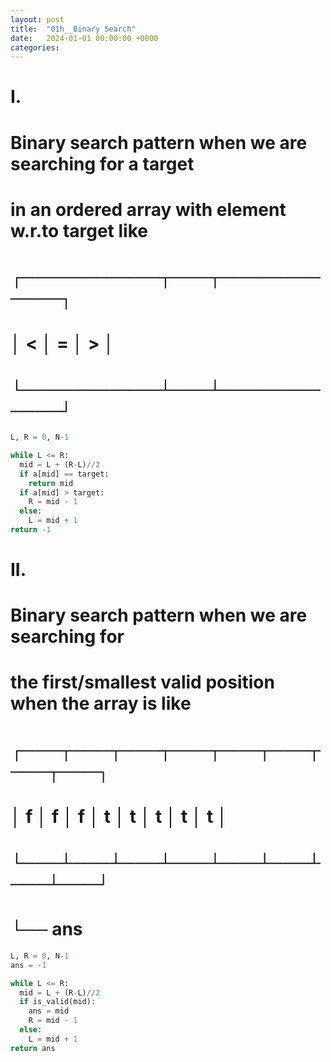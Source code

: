 ```yaml
---
layout: post
title:  "01h__Binary Search"
date:   2024-01-01 00:00:00 +0000
categories: 
---
```


# I.
# Binary search pattern when we are searching for a target
# in an ordered array with element w.r.to target like                                                     
#       ┌───────────┬───┬────────────┐      
#       │     <     │ = │     >      │      
#       └───────────┴───┴────────────┘                                  

```python
L, R = 0, N-1

while L <= R:
  mid = L + (R-L)//2
  if a[mid] == target:
    return mid
  if a[mid] > target:
    R = mid - 1
  else:
    L = mid + 1
return -1
```

# II.
# Binary search pattern when we are searching for
# the first/smallest valid position when the array is like                                   
#   ┌───┬───┬───┬───┬───┬───┬───┬───┐      
#   │ f │ f │ f │ t │ t │ t │ t │ t │     
#   └───┴───┴───┴───┴───┴───┴───┴───┘   
#                 └── ans 

```python
L, R = 0, N-1
ans = -1

while L <= R:
  mid = L + (R-L)//2
  if is_valid(mid):
    ans = mid
    R = mid - 1
  else:
    L = mid + 1
return ans
```